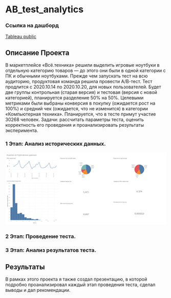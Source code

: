 # AB_test_analytics

### Ссылка на дашборд
[Tableau public]([https://public.tableau.com/views/PROJECT_DASHBOARD_17136171286220](https://public.tableau.com/views/_17181761337610/HISTORY?:language=en-US&:sid=&:display_count=n&:origin=viz_share_link))
## Описание Проекта
В маркетплейсе «Всё.техника» решили выделить игровые ноутбуки в отдельную категорию 
товаров — до этого они были в одной категории с ПК и обычными ноутбуками. Прежде чем 
запускать тест на всю аудиторию, продуктовая команда решила провести А/В-тест.
Тест продлится с 2020.10.14 по 2020.10.20, для новых пользователей. Будет две группы 
контрольная (старая версия) и тестовая (версия с новой категорией), планируется 
разделение 50% на 50%. Целевыми метриками были выбраны конверсия в покупку 
(ожидается рост на 100%) и средний чек (ожидается, что не изменится) в категории 
«Компьютерная техника». Планируется, что в тесте примут участие 30268 человек.
Задачи: рассчитать параметры теста, оценить корректность его проведения и 
проанализировать результаты эксперимента.

### 1 Этап: Анализ исторических данных.
![Image alt](https://github.com/Thunder17/AB_test_analytics/raw/main/HISTORY.png)
### 2 Этап: Проведение теста.

### 3 Этап: Анализ результатов теста.


## Результаты

В рамках этого проекта я также создал презентацию, в которой подробно проанализировал каждый этап проведения теста, сделал выводы и дал рекомендации.

